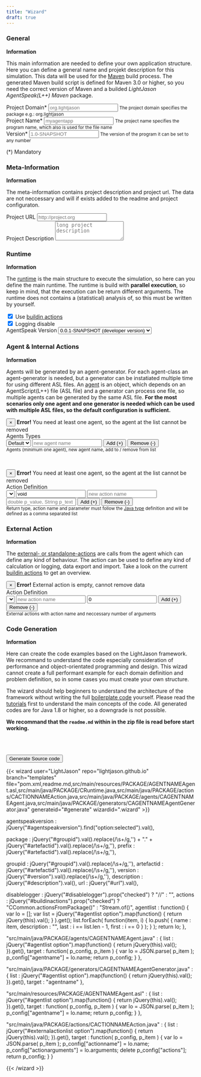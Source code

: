 ```yaml
---
title: "Wizard"
draft: true
---
```


<div class="wizard">

<h3>General</h3>
<section>
<strong>Information</strong>
<p>This main information are needed to define your own application structure. Here you can define a general name and projekt description for this simulation. This data will be used for the <a href="https://maven.apache.org/">Maven</a> build process. The generated Maven build script is defined for Maven 3.0 or higher, so you need the correct version of Maven and a builded <i>LightJason AgentSpeak(L++) Maven</i> package.</p>
<p>
    <div class="form-group">
        <label for="groupid">Project Domain*</label>
        <input type="text" class="form-control required" id="groupid" placeholder="org.lightjason" />
        <small class="form-text text-muted">The project domain specifies the package e.g.: org.lightjason</small>
    </div>
    <div class="form-group">
        <label for="artefactid">Project Name*</label>
        <input type="text" class="form-control required" id="artefactid" placeholder="myagentapp" />
        <small class="form-text text-muted">The project name specifies the program name, which also is used for the file name</small>
    </div>
    <div class="form-group">
        <label for="version">Version*</label>
        <input type="text" class="form-control required" id="version" placeholder="1.0-SNAPSHOT" />
        <small class="form-text text-muted">The version of the program it can be set to any number</small>
    </div>
</p>
<p>(*) Mandatory</p>
</section>

<h3>Meta-Information</h3>
<section>
<strong>Information</strong>
<p>The meta-information contains project description and project url. The data are not neccessary and will if exists added to the readme and project configuraton.</p>
<p>
    <div class="form-group">
        <label for="url">Project URL</label>
        <input type="text" class="form-control" id="url" placeholder="http://project.org" />
    </div>
        <div class="form-group">
        <label for="url">Project Description</label>
        <textarea class="form-control" id="description" placeholder="long project description" rows=3></textarea>
    </div>
</p>
</section>

<h3>Runtime</h3>
<section>
<strong>Information</strong>
<p>The <a href="/tutorials/agentspeak-in-fifteen-minutes/#write-your-own-runtime">runtime</a> is the main structure to execute the simulation, so here can you define the main runtime. The runtime is build with <strong>parallel execution</strong>, so keep in mind, that the execution can be return different arguments. The runtime does not contains a (statistical) analysis of, so this must be written by yourself.</p>
<p>
    <div class="form-check">
        <label class="form-check-label">
          <input id="buildinactions" type="checkbox" class="form-check-input" checked /> Use <a href="/knowledgebase/actions">buildin actions</a>
        </label>
    </div>
    <div class="form-check">
        <label class="form-check-label">
          <input id="disablelogging" type="checkbox" class="form-check-input" checked /> Logging disable
        </label>
    </div>
    <div class="form-check">   
        <label class="form-check-label">AgentSpeak Version
            <select class="form-control" id="agentspeakversion">
                <option value="0.0.1-SNAPSHOT">0.0.1-SNAPSHOT (developer version)</option>
            </select>
        </label>            
    </div>     
</p>
</section>

<h3>Agent & Internal Actions</h3>
<section>
<strong>Information</strong>
<p>Agents will be generated by an agent-generator. For each agent-class an agent-generator is needed, but a generator can be instatiated multiple time for using different ASL files. An <a href="/tutorials/agentspeak-in-fifteen-minutes/#a-id-agentclass-a-agent-class">agent</a> is an object, which depends on an AgentScript(L++) file (ASL file) and a generator can process one file, so multiple agents can be generated by the same ASL file. <strong>For the most scenarios only one agent and one generator is needed which can be used with multiple ASL files, so the default configuration is sufficient.</strong>
</p>
<p>
    <div class="alert alert-danger alert-dismissible fade collapse" role="alert" id="agenterror">
        <button type="button" class="close" data-dismiss="alert" aria-label="Close">
            <span aria-hidden="true">&times;</span>
        </button>
        <strong>Error!</strong> You need at least one agent, so the agent at the list cannot be removed
    </div>
    Agents Types<br/>
    <div class="btn-toolbar" role="group" aria-label="Agent Configuration">        
        <select class="form-control" id="agentlist"><option value='{ "name" : "Default" }'>Default</option></select>
        <input type="text" class="form-control" id="newagent" placeholder="new agent name" />
        <button type="button" class="btn btn-secondary" id="addagent">Add (+)</button>
        <button type="button" class="btn btn-secondary" id="removeagent">Remove (-)</button>
    </div>
    <small class="form-text text-muted">Agents (minimum one agent), new agent name, add to / remove from list</small>
</p>
<br/>
<p>
    <div class="alert alert-danger alert-dismissible fade collapse" role="alert" id="internalactionerror">
        <button type="button" class="close" data-dismiss="alert" aria-label="Close">
            <span aria-hidden="true">&times;</span>
        </button>
        <strong>Error!</strong> You need at least one agent, so the agent at the list cannot be removed
    </div>
    Action Definition<br/>
    <div class="btn-toolbar" role="group" aria-label="Agent Internal Actions">
        <select class="form-control" id="internalactionlist"></select>
        <input type="text" class="form-control" id="interalactionreturn" value="void" />
        <input type="text" class="form-control" id="newinteralaction" placeholder="new action name" />
        <input type="text" class="form-control" id="interalactionparameter" placeholder="double p_value, String p_text" />
        <button type="button" class="btn btn-secondary" id="addinternalaction">Add (+)</button>
        <button type="button" class="btn btn-secondary" id="removeinternalaction">Remove (-)</button>
    </div>
    <small class="form-text text-muted">Return type, action name and parameter must follow the <a href="https://docs.oracle.com/javase/tutorial/java/javaOO/methods.html">Java type</a> definition and will be defined as a comma separated list</small>
</p>
</section>

<h3>External Action</h3>
<section>
<strong>Information</strong>
<p>
The <a href="/tutorials/actions/#what-kind-of-actions-exists">external- or standalone-actions</a> are calls from the agent which can define any kind of behaviour. The action can be used to define any kind of calculation or logging, data export and import. Take a look on the current <a href="/knowledgebase/actions/">buildin actions</a> to get an overview.
</p>
<p>
    <div class="alert alert-danger alert-dismissible fade collapse" role="alert" id="externalactionempty">
        <button type="button" class="close" data-dismiss="alert" aria-label="Close">
            <span aria-hidden="true">&times;</span>
        </button>
        <strong>Error!</strong> External action is empty, cannot remove data
    </div>
    Action Definition<br/>
    <div class="btn-toolbar" role="group" aria-label="External Action Configuration">        
        <select class="form-control" id="externalactionlist"></select>
        <input type="text" class="form-control" id="newexternalaction" placeholder="new action name"/>
        <input type="text" class="form-control" id="argumentsexternalaction" value="0"/>
        <button type="button" class="btn btn-secondary" id="addexternalaction">Add (+)</button>
        <button type="button" class="btn btn-secondary" id="removeexternalaction">Remove (-)</button>
    </div>
    <small class="form-text text-muted">External actions with action name and neccessary number of arguments</small>
</p>
</section>

<h3>Code Generation</h3>
<section>
<strong>Information</strong><br/>
<p>Here can create the code examples based on the LightJason framework. We recommand to understand the code especially consideration of performance and object-orientated programming and design. This wizad cannot create a full performant example for each domain definition and problem definition, so in some cases you must create your own structure.</p>
<p>
The wizard should help beginners to understand the architecture of the framework without writing the full <a href="https://en.wikipedia.org/wiki/Boilerplate_code">boilerplate code</a> yourself. Please read the <a href="/tutorials">tutorials</a> first to understand the main concepts of the code. All generated codes are for Java 1.8 or higher, so a downgrade is not possible.
</p>
<p><strong>We recommand that the <code>readme.md</code> within in the zip file is read before start working.</strong></p>
<br/><br/>
<p>
<button type="button" class="btn btn-secondary btn-lg btn-block" id="generate">Generate Source code</button>
</p>
</section>

</div>

{{< wizard user="LightJason" repo="lightjason.github.io" branch="templates" file="pom.xml,readme.md,src/main/resources/PACKAGE/AGENTNAMEAgent.asl,src/main/java/PACKAGE/CRuntime.java,src/main/java/PACKAGE/actions/CACTIONNAMEAction.java,src/main/java/PACKAGE/agents/CAGENTNAMEAgent.java,src/main/java/PACKAGE/generators/CAGENTNAMEAgentGenerator.java" generateid="#generate" wizardid=".wizard" >}}

agentspeakversion : jQuery("#agentspeakversion").find("option:selected").val(),

package           : jQuery("#groupid").val().replace(/\s+/g,'') + "." + jQuery("#artefactid").val().replace(/\s+/g,''),
prefix            : jQuery("#artefactid").val().replace(/\s+/g,''),

groupid           : jQuery("#groupid").val().replace(/\s+/g,''),
artefactid        : jQuery("#artefactid").val().replace(/\s+/g,''),
version           : jQuery("#version").val().replace(/\s+/g,''),
description       : jQuery("#description").val(),
url               : jQuery("#url").val(),

disablelogger     : jQuery("#disablelogger").prop("checked") ? "//" : "",
actions           : jQuery("#buildinactions").prop("checked") ? "CCommon.actionsFromPackage()" : "Stream.of()",
agentlist         : function() { var lo = []; var list = jQuery("#agentlist option").map(function() { return jQuery(this).val(); } ).get(); list.forEach( function(item, i) { lo.push( { name : item, description :  "", last : i == list.len - 1, first : i == 0 } ); } ); return lo; },


"src/main/java/PACKAGE/agents/CAGENTNAMEAgent.java" : { list : jQuery("#agentlist option").map(function() { return jQuery(this).val(); }).get(), target : function( p_config, p_item ) { var lo = JSON.parse( p_item ); p_config["agentname"] = lo.name; return p_config; } },

"src/main/java/PACKAGE/generators/CAGENTNAMEAgentGenerator.java" : { list : jQuery("#agentlist option").map(function() { return jQuery(this).val(); }).get(), target : "agentname" },

"src/main/resources/PACKAGE/AGENTNAMEAgent.asl" : { list : jQuery("#agentlist option").map(function() { return jQuery(this).val(); }).get(), target : function( p_config, p_item ) { var lo = JSON.parse( p_item ); p_config["agentname"] = lo.name; return p_config; } },

"src/main/java/PACKAGE/actions/CACTIONNAMEAction.java" : { list : jQuery("#externalactionlist option").map(function() { return jQuery(this).val(); }).get(), target : function( p_config, p_item ) { var lo = JSON.parse( p_item ); p_config["actionname"] = lo.name;  p_config["actionarguments"] = lo.arguments; delete p_config["actions"]; return p_config; } }

{{< /wizard >}}

<script>
jQuery(function() {

    jQuery("#addagent").click( function() {
    
        jQuery("#newagent").removeClass("error"); 
    
        var lc = jQuery("#newagent").val().trim();
        if ( lc.length == 0 )
            jQuery("#newagent").addClass("error");
        else
            if ( jQuery("#agentlist option[value='" + lc + "']").length > 0 )
                jQuery("#newagent").addClass("error");
            else    
            {
                jQuery("#newagent").val(null);
                jQuery("#agentlist").append( jQuery( "<option>", { value: JSON.stringify( { name : lc } ), text: lc } ) ); 
            }

    } );
    
    jQuery("#removeagent").click( function() {
        if ( jQuery("#agentlist option").length > 1 )
            jQuery("#agentlist").find("option:selected").remove(); 
        else
            jQuery("#agenterror").addClass("show");
    });
    
    
    
    jQuery("#addexternalaction").click( function() {
    
        var lcName = jQuery("#newexternalaction").val().trim();
        var lnArguments = parseInt(jQuery("#argumentsexternalaction").val().trim());
        
        jQuery("#externalactionlist").append( jQuery("<option>", { value: JSON.stringify( { name : lcName, arguments: lnArguments } ), text: lcName } ) );
            
    });
    
    jQuery("#removeexternalaction").click( function() {
        if ( jQuery("#externalactionlist option").length > 0 )
            jQuery("#externalactionlist").find("option:selected").remove(); 
        else
            jQuery("#externalactionempty").addClass("show");
    });
    
    

    jQuery("#addinternalaction").click( function() {
    
        jQuery("#interalactionreturn").removeClass("error");
        jQuery("#newinteralaction").removeClass("error"); 
    
        var lc_return = jQuery("#interalactionreturn").val().trim();
        if ( lc_return.length == 0 )
            jQuery("#interalactionreturn").addClass("error");
        
        var lc_name = jQuery("#newinteralaction").val().trim();
        if ( lc_name.length == 0 )
            jQuery("#newinteralaction").addClass("error");
            
        if ( ( lc_name.length == 0 ) || ( lc_return.length == 0 ) )    
            return;
        

        var lo_agent = JSON.parse( jQuery("#agentlist").find("option:selected").val() );
        if ( !Array.isArray(lo_agent.internalaction) )
            lo_agent.internalaction = [];
            
        lo_agent.internalaction.push({
            "name"     : lc_name,
            "return"   : lc_return,
            "argument" : jQuery("#interalactionparameter").val().trim() 
        });
        jQuery("#agentlist").find("option:selected").val( JSON.stringify( lo_agent ) ); 
         
    });
    
} );
</script>
